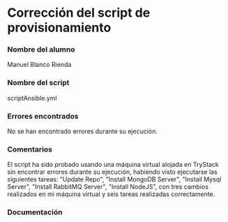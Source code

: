 # Corrección del script de provisionamiento 

### Nombre del alumno
Manuel Blanco Rienda

### Nombre del script
scriptAnsible.yml

### Errores encontrados
No se han encontrado errores durante su ejecución.

### Comentarios
El script ha sido probado usando una máquina virtual alojada en TryStack sin encontrar errores durante su ejecución, habiendo visto ejecutarse las siguientes tareas: "Update Repo", "Install MongoDB Server", "Install Mysql Server", "Install RabbitMQ Server", "Install NodeJS", con tres cambios realizados en mi máquina virtual y seis tareas realizadas correctamente.

### Documentación
